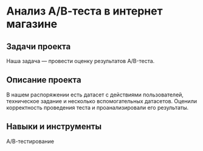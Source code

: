 # Анализ  А/В-теста в интернет магазине

## Задачи проекта
Наша задача — провести оценку результатов A/B-теста. 

## Описание проекта
В нашем распоряжении есть датасет с действиями пользователей, техническое задание и несколько вспомогательных датасетов.
Оценили корректность проведения теста и проанализировали его результаты. 

## Навыки и инструменты 
А/В-тестирование
